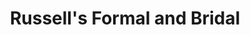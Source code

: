 ---
title: "Russell's Formal and Bridal"
url: /parksley/russells-formal-and-bridal/
shop: clothes
---
